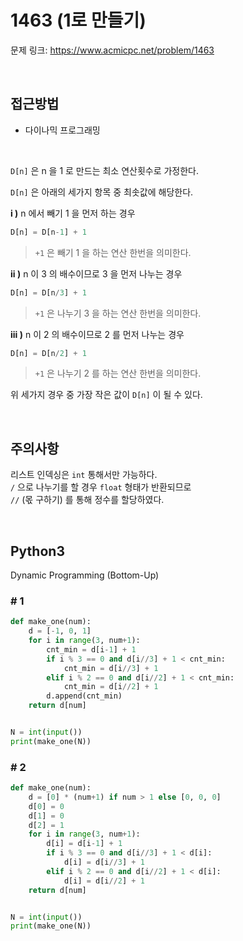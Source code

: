 # 1463 (1로 만들기)

문제 링크: <https://www.acmicpc.net/problem/1463>

<br>

## 접근방법

- 다이나믹 프로그래밍

<br>

`D[n]` 은 n 을 1 로 만드는 최소 연산횟수로 가정한다.  

`D[n]` 은 아래의 세가지 항목 중 최솟값에 해당한다.  

**i )** n 에서 빼기 1 을 먼저 하는 경우  

```python
D[n] = D[n-1] + 1
```

> `+1` 은 빼기 1 을 하는 연산 한번을 의미한다.

**ii )** n 이 3 의 배수이므로 3 을 먼저 나누는 경우  

```python
D[n] = D[n/3] + 1
```

> `+1` 은 나누기 3 을 하는 연산 한번을 의미한다.

**iii )** n 이 2 의 배수이므로 2 를 먼저 나누는 경우  

```python
D[n] = D[n/2] + 1
```

> `+1` 은 나누기 2 를 하는 연산 한번을 의미한다.

위 세가지 경우 중 가장 작은 값이 `D[n]` 이 될 수 있다.  

<br>

## 주의사항

리스트 인덱싱은 `int` 통해서만 가능하다.  
`/` 으로 나누기를 할 경우 `float` 형태가 반환되므로  
`//` (몫 구하기) 를 통해 정수를 할당하였다.  

<br>

## Python3

Dynamic Programming (Bottom-Up)

### \# 1

```python
def make_one(num):
    d = [-1, 0, 1]
    for i in range(3, num+1):
        cnt_min = d[i-1] + 1
        if i % 3 == 0 and d[i//3] + 1 < cnt_min:
            cnt_min = d[i//3] + 1
        elif i % 2 == 0 and d[i//2] + 1 < cnt_min:
            cnt_min = d[i//2] + 1
        d.append(cnt_min)
    return d[num]


N = int(input())
print(make_one(N))
```

### \# 2

```python
def make_one(num):
    d = [0] * (num+1) if num > 1 else [0, 0, 0]
    d[0] = 0
    d[1] = 0
    d[2] = 1
    for i in range(3, num+1):
        d[i] = d[i-1] + 1
        if i % 3 == 0 and d[i//3] + 1 < d[i]:
            d[i] = d[i//3] + 1
        elif i % 2 == 0 and d[i//2] + 1 < d[i]:
            d[i] = d[i//2] + 1
    return d[num]


N = int(input())
print(make_one(N))
```
